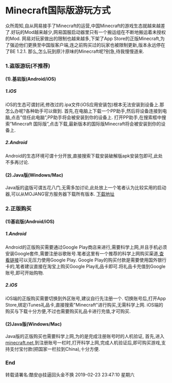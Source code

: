 # Minecraft国际版游玩方式
众所周知,自从网易接手了Minecraft的运营,中国Minecraft的游戏生态就越来越差了.好玩的Mod越来越少,网易国服启动器里只有一个搬运组在不断地搬运着未授权的Mod.
网易对玩家做出的限制也越来越多,下架了App Store的正版Minecraft,为了强迫他们更换至中国版客户端,连之前购买过的玩家也被限制更新,版本永远停在了BE 1.2.1.
那么,怎么玩到原汁原味的Minecraft呢?别急,待我慢慢道来.
### 1.盗版游玩(不推荐)
#### (1).基岩版(Android/iOS)
##### 1.iOS
iOS的生态可谓封闭,修改过的.ipa文件(iOS应用安装包)根本无法安装到设备上.那怎么办呢?各种助手可以做到.
首先,在电脑上下载一个PP助手,然后将设备连接到电脑,点击”信任此电脑”,PP助手将会被安装到你的设备上.
打开PP助手,在搜索框中搜索”Minecraft 国际版”,点击下载,最新版本的国际版Minecraft将会被安装到你的设备上.
##### 2.Android
Android的生态环境可谓十分开放,直接搜索下载安装破解版apk安装包即可,此处不多再讨论.
#### (2).Java版(Windows/Mac)
Java版的盗版可谓五花八门,无需多加讨论,此处放上一个笔者认为比较实用的启动器,可以从MOJANG官方服务器下载所有版本.
[下载地址](http://suo.im/51ZsCh)
### 2.正版购买
#### (1)基岩版(Android/iOS)
##### 1.Android
Android的正版购买需要通过Google Play商店来进行,需要科学上网,并且手机必须安装Google套件,需要注册谷歌账号.笔者这里有一个推荐的科学上网购买渠道,[查看链接](https://www.yuntissr.space/)可以无压力使用Google Play.
Google Play的购买付款是需要使用国外银行卡的,笔者建议直接在淘宝上购买Google Play礼品卡即可.将礼品卡充值到Google账号,即可开始购物.
##### 2.iOS
iOS端的正版购买需要切换到外区账号,建议自行先注册一个.
切换账号后,打开App Store,绑定iTunes礼品卡,直接搜索"Minecraft"进行购买,无需科学上网.
iOS端的购买与下载十分方便,不过也需要购买礼品卡进行充值,才可购买.
#### (2)Java版(Windows/Mac)
Java版的正版购买也需要科学上网,为的是完成注册账号时的人机验证,
首先,进入[minecraft.net](https://minecraft.net),到注册账号一栏时,打开科学上网,完成人机验证后,即可购买游戏,支持支付宝付款(把国家一栏拉到China),十分方便.
### End
转载请署名:酷安@挂逼回头金不换
2019-02-23 23:47:10 星期六